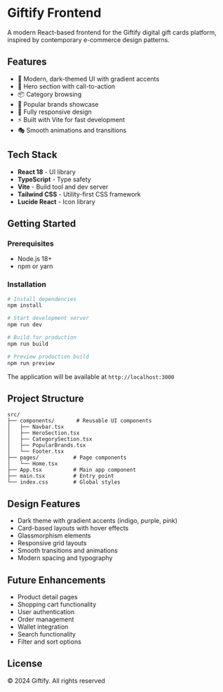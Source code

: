 # Giftify Frontend

A modern React-based frontend for the Giftify digital gift cards platform, inspired by contemporary e-commerce design patterns.

## Features

- 🎨 Modern, dark-themed UI with gradient accents
- 🎯 Hero section with call-to-action
- 📦 Category browsing
- 🏢 Popular brands showcase
- 📱 Fully responsive design
- ⚡ Built with Vite for fast development
- 🎭 Smooth animations and transitions

## Tech Stack

- **React 18** - UI library
- **TypeScript** - Type safety
- **Vite** - Build tool and dev server
- **Tailwind CSS** - Utility-first CSS framework
- **Lucide React** - Icon library

## Getting Started

### Prerequisites

- Node.js 18+ 
- npm or yarn

### Installation

```bash
# Install dependencies
npm install

# Start development server
npm run dev

# Build for production
npm run build

# Preview production build
npm run preview
```

The application will be available at `http://localhost:3000`

## Project Structure

```
src/
├── components/       # Reusable UI components
│   ├── Navbar.tsx
│   ├── HeroSection.tsx
│   ├── CategorySection.tsx
│   ├── PopularBrands.tsx
│   └── Footer.tsx
├── pages/           # Page components
│   └── Home.tsx
├── App.tsx          # Main app component
├── main.tsx         # Entry point
└── index.css        # Global styles
```

## Design Features

- Dark theme with gradient accents (indigo, purple, pink)
- Card-based layouts with hover effects
- Glassmorphism elements
- Responsive grid layouts
- Smooth transitions and animations
- Modern spacing and typography

## Future Enhancements

- Product detail pages
- Shopping cart functionality
- User authentication
- Order management
- Wallet integration
- Search functionality
- Filter and sort options

## License

© 2024 Giftify. All rights reserved

